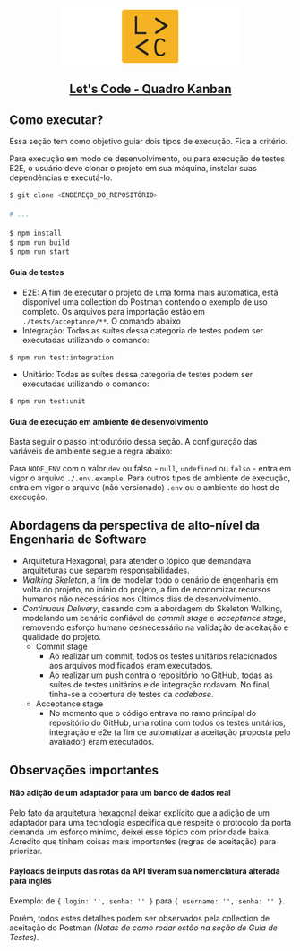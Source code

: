 <p align="center">
  <a href="https://letscode.com.br/">
    <img src="./assets/logo-lets-code.gif" height="100">
    <h2 align="center">Let's Code - Quadro Kanban</h2>
  </a>
</p>

## Como executar?
Essa seção tem como objetivo guiar dois tipos de execução. Fica a critério.

Para execução em modo de desenvolvimento, ou para execução de testes E2E, o usuário deve clonar o projeto em sua máquina, instalar suas dependências e executá-lo.

```sh
$ git clone <ENDEREÇO_DO_REPOSITÓRIO>

# ...

$ npm install
$ npm run build
$ npm run start
```

#### Guia de testes
- E2E: A fim de executar o projeto de uma forma mais automática, está disponível uma collection do Postman contendo o exemplo de uso completo. Os arquivos para importação estão em `./tests/acceptance/**`. O comando abaixo 
- Integração: Todas as suítes dessa categoria de testes podem ser executadas utilizando o comando:
```sh
$ npm run test:integration
```
- Unitário: Todas as suítes dessa categoria de testes podem ser executadas utilizando o comando:
```sh
$ npm run test:unit
```

#### Guia de execução em ambiente de desenvolvimento
Basta seguir o passo introdutório dessa seção. A configuração das variáveis de ambiente segue a regra abaixo:

Para `NODE_ENV` com o valor `dev` ou falso - `null`, `undefined` ou `falso` - entra em vigor o arquivo `./.env.example`. Para outros tipos de ambiente de execução, entra em vigor o arquivo (não versionado) `.env` ou o ambiente do host de execução.

## Abordagens da perspectiva de alto-nível da Engenharia de Software
- Arquitetura Hexagonal, para atender o tópico que demandava arquiteturas que separem responsabilidades.
- *Walking Skeleton*, a fim de modelar todo o cenário de engenharia em volta do projeto, no inínio do projeto, a fim de economizar recursos humanos não necessários nos últimos dias de desenvolvimento.
- *Continuous Delivery*, casando com a abordagem do Skeleton Walking, modelando um cenário confiável de *commit stage* e *acceptance stage*, removendo esforço humano desnecessário na validação de aceitação e qualidade do projeto.
  - Commit stage
    - Ao realizar um commit, todos os testes unitários relacionados aos arquivos modificados eram executados.
    - Ao realizar um push contra o repositório no GitHub, todas as suítes de testes unitários e de integração rodavam. No final, tinha-se a cobertura de testes da *codebase*.
  - Acceptance stage
    - No momento que o código entrava no ramo princípal do repositório do GitHub, uma rotina com todos os testes unitários, integração e e2e (a fim de automatizar a aceitação proposta pelo avaliador) eram executados.

## Observações importantes
#### **Não adição de um adaptador para um banco de dados real** 
  
  Pelo fato da arquitetura hexagonal deixar explícito que a adição de um adaptador para uma tecnologia especifica que respeite o protocolo da porta demanda um esforço mínimo, deixei esse tópico com prioridade baixa. Acredito que tinham coisas mais importantes (regras de aceitação) para priorizar.

#### **Payloads de inputs das rotas da API tiveram sua nomenclatura alterada para inglês**

  Exemplo: de `{ login: '', senha: '' }` para `{ username: '', senha: '' }`.
  
  Porém, todos estes detalhes podem ser observados pela collection de aceitação do Postman *(Notas de como rodar estão na seção de Guia de Testes)*.
